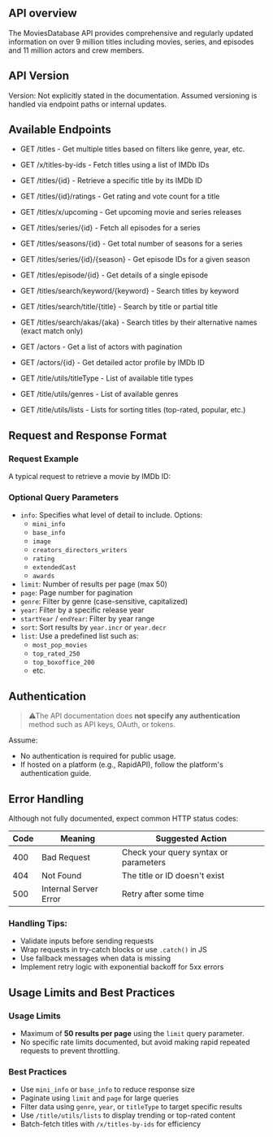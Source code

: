 ## API overview
The MoviesDatabase API provides comprehensive and regularly updated information on over 9 million titles including movies, series, and episodes and 11 million actors and crew members. 

## API Version
Version: Not explicitly stated in the documentation. Assumed versioning is handled via endpoint paths or internal updates.

## Available Endpoints 
- GET /titles - Get multiple titles based on filters like genre, year, etc.

- GET /x/titles-by-ids - Fetch titles using a list of IMDb IDs

- GET /titles/{id} - Retrieve a specific title by its IMDb ID

- GET /titles/{id}/ratings - Get rating and vote count for a title

- GET /titles/x/upcoming - Get upcoming movie and series releases

- GET /titles/series/{id} - Fetch all episodes for a series

- GET /titles/seasons/{id} - Get total number of seasons for a series

- GET /titles/series/{id}/{season} - Get episode IDs for a given season

- GET /titles/episode/{id} - Get details of a single episode

- GET /titles/search/keyword/{keyword} - Search titles by keyword

- GET /titles/search/title/{title} - Search by title or partial title

- GET /titles/search/akas/{aka} - Search titles by their alternative names (exact match only)

- GET /actors - Get a list of actors with pagination

- GET /actors/{id} - Get detailed actor profile by IMDb ID

- GET /title/utils/titleType - List of available title types

- GET /title/utils/genres - List of available genres

- GET /title/utils/lists - Lists for sorting titles (top-rated, popular, etc.)

## Request and Response Format

### Request Example

A typical request to retrieve a movie by IMDb ID:

### Optional Query Parameters

- `info`: Specifies what level of detail to include. Options:
  - `mini_info`
  - `base_info`
  - `image`
  - `creators_directors_writers`
  - `rating`
  - `extendedCast`
  - `awards`
- `limit`: Number of results per page (max 50)
- `page`: Page number for pagination
- `genre`: Filter by genre (case-sensitive, capitalized)
- `year`: Filter by a specific release year
- `startYear` / `endYear`: Filter by year range
- `sort`: Sort results by `year.incr` or `year.decr`
- `list`: Use a predefined list such as:
  - `most_pop_movies`
  - `top_rated_250`
  - `top_boxoffice_200`
  - etc.

## Authentication

> ⚠The API documentation does **not specify any authentication** method such as API keys, OAuth, or tokens.

Assume:
- No authentication is required for public usage.
- If hosted on a platform (e.g., RapidAPI), follow the platform's authentication guide.

## Error Handling

Although not fully documented, expect common HTTP status codes:

| Code | Meaning               | Suggested Action                  |
|------|------------------------|-----------------------------------|
| 400  | Bad Request            | Check your query syntax or parameters |
| 404  | Not Found              | The title or ID doesn't exist     |
| 500  | Internal Server Error  | Retry after some time             |

### Handling Tips:
- Validate inputs before sending requests
- Wrap requests in try-catch blocks or use `.catch()` in JS
- Use fallback messages when data is missing
- Implement retry logic with exponential backoff for 5xx errors

##  Usage Limits and Best Practices
### Usage Limits
- Maximum of **50 results per page** using the `limit` query parameter.
- No specific rate limits documented, but avoid making rapid repeated requests to prevent throttling.

### Best Practices
- Use `mini_info` or `base_info` to reduce response size
- Paginate using `limit` and `page` for large queries
- Filter data using `genre`, `year`, or `titleType` to target specific results
- Use `/title/utils/lists` to display trending or top-rated content
- Batch-fetch titles with `/x/titles-by-ids` for efficiency




